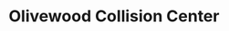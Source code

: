 ---
title: "Olivewood Collision Center"
url: /toronto/olivewood-collision-center/
shop: car repair
---